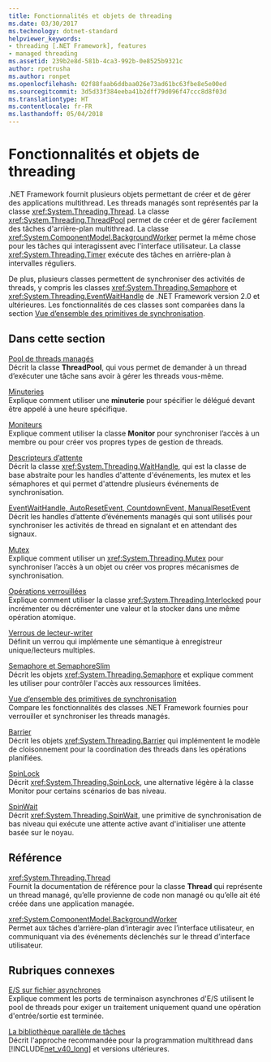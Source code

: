```yaml
---
title: Fonctionnalités et objets de threading
ms.date: 03/30/2017
ms.technology: dotnet-standard
helpviewer_keywords:
- threading [.NET Framework], features
- managed threading
ms.assetid: 239b2e8d-581b-4ca3-992b-0e8525b9321c
author: rpetrusha
ms.author: ronpet
ms.openlocfilehash: 02f88faab6ddbaa026e73ad61bc63fbe8e5e00ed
ms.sourcegitcommit: 3d5d33f384eeba41b2dff79d096f47ccc8d8f03d
ms.translationtype: HT
ms.contentlocale: fr-FR
ms.lasthandoff: 05/04/2018
---
```

# <a name="threading-objects-and-features"></a>Fonctionnalités et objets de threading
.NET Framework fournit plusieurs objets permettant de créer et de gérer des applications multithread. Les threads managés sont représentés par la classe <xref:System.Threading.Thread>. La classe <xref:System.Threading.ThreadPool> permet de créer et de gérer facilement des tâches d'arrière-plan multithread. La classe <xref:System.ComponentModel.BackgroundWorker> permet la même chose pour les tâches qui interagissent avec l'interface utilisateur. La classe <xref:System.Threading.Timer> exécute des tâches en arrière-plan à intervalles réguliers.  
  
 De plus, plusieurs classes permettent de synchroniser des activités de threads, y compris les classes <xref:System.Threading.Semaphore> et <xref:System.Threading.EventWaitHandle> de .NET Framework version 2.0 et ultérieures. Les fonctionnalités de ces classes sont comparées dans la section [Vue d’ensemble des primitives de synchronisation](../../../docs/standard/threading/overview-of-synchronization-primitives.md).  
  
## <a name="in-this-section"></a>Dans cette section  
 [Pool de threads managés](../../../docs/standard/threading/the-managed-thread-pool.md)  
 Décrit la classe **ThreadPool**, qui vous permet de demander à un thread d’exécuter une tâche sans avoir à gérer les threads vous-même.  
  
 [Minuteries](../../../docs/standard/threading/timers.md)  
 Explique comment utiliser une **minuterie** pour spécifier le délégué devant être appelé à une heure spécifique.  
  
 [Moniteurs](http://msdn.microsoft.com/library/33fe4aef-b44b-42fd-9e72-c908e39e75db)  
 Explique comment utiliser la classe **Monitor** pour synchroniser l’accès à un membre ou pour créer vos propres types de gestion de threads.  
  
 [Descripteurs d’attente](http://msdn.microsoft.com/library/48d10b6f-5fd7-407c-86ab-0179aef72489)  
 Décrit la classe <xref:System.Threading.WaitHandle>, qui est la classe de base abstraite pour les handles d'attente d'événements, les mutex et les sémaphores et qui permet d'attendre plusieurs événements de synchronisation.  
  
 [EventWaitHandle, AutoResetEvent, CountdownEvent, ManualResetEvent](../../../docs/standard/threading/eventwaithandle-autoresetevent-countdownevent-manualresetevent.md)  
 Décrit les handles d’attente d’événements managés qui sont utilisés pour synchroniser les activités de thread en signalant et en attendant des signaux.  
  
 [Mutex](../../../docs/standard/threading/mutexes.md)  
 Explique comment utiliser un <xref:System.Threading.Mutex> pour synchroniser l’accès à un objet ou créer vos propres mécanismes de synchronisation.  
  
 [Opérations verrouillées](../../../docs/standard/threading/interlocked-operations.md)  
 Explique comment utiliser la classe <xref:System.Threading.Interlocked> pour incrémenter ou décrémenter une valeur et la stocker dans une même opération atomique.  
  
 [Verrous de lecteur-writer](../../../docs/standard/threading/reader-writer-locks.md)  
 Définit un verrou qui implémente une sémantique à enregistreur unique/lecteurs multiples.  
  
 [Semaphore et SemaphoreSlim](../../../docs/standard/threading/semaphore-and-semaphoreslim.md)  
 Décrit les objets <xref:System.Threading.Semaphore> et explique comment les utiliser pour contrôler l'accès aux ressources limitées.  
  
 [Vue d’ensemble des primitives de synchronisation](../../../docs/standard/threading/overview-of-synchronization-primitives.md)  
 Compare les fonctionnalités des classes .NET Framework fournies pour verrouiller et synchroniser les threads managés.  
  
 [Barrier](../../../docs/standard/threading/barrier.md)  
 Décrit les objets <xref:System.Threading.Barrier> qui implémentent le modèle de cloisonnement pour la coordination des threads dans les opérations planifiées.  
  
 [SpinLock](../../../docs/standard/threading/spinlock.md)  
 Décrit <xref:System.Threading.SpinLock>, une alternative légère à la classe Monitor pour certains scénarios de bas niveau.  
  
 [SpinWait](../../../docs/standard/threading/spinwait.md)  
 Décrit <xref:System.Threading.SpinWait>, une primitive de synchronisation de bas niveau qui exécute une attente active avant d'initialiser une attente basée sur le noyau.  
  
## <a name="reference"></a>Référence  
 <xref:System.Threading.Thread>  
 Fournit la documentation de référence pour la classe **Thread** qui représente un thread managé, qu’elle provienne de code non managé ou qu’elle ait été créée dans une application managée.  
  
 <xref:System.ComponentModel.BackgroundWorker>  
 Permet aux tâches d’arrière-plan d’interagir avec l’interface utilisateur, en communiquant via des événements déclenchés sur le thread d’interface utilisateur.  
  
## <a name="related-sections"></a>Rubriques connexes  
 [E/S sur fichier asynchrones](../../../docs/standard/io/asynchronous-file-i-o.md)  
 Explique comment les ports de terminaison asynchrones d'E/S utilisent le pool de threads pour exiger un traitement uniquement quand une opération d'entrée/sortie est terminée.  
  
 [La bibliothèque parallèle de tâches](../../../docs/standard/parallel-programming/task-parallel-library-tpl.md)  
 Décrit l'approche recommandée pour la programmation multithread dans [!INCLUDE[net_v40_long](../../../includes/net-v40-long-md.md)] et versions ultérieures.
